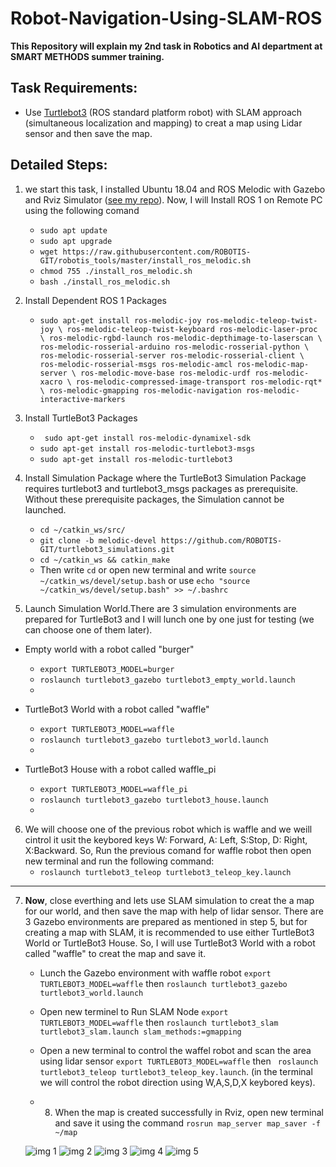 # Robot-Navigation-Using-SLAM-ROS

**This Repository will explain my 2nd task in Robotics and AI department at SMART METHODS summer training.**

## Task Requirements: 
  * Use [Turtlebot3](https://emanual.robotis.com/docs/en/platform/turtlebot3/overview/#overview) (ROS standard platform robot) with SLAM approach (simultaneous localization and mapping) to creat a map using Lidar sensor and then save the map. 

## Detailed Steps:
 1. we start this task, I installed Ubuntu 18.04 and ROS Melodic with Gazebo and Rviz Simulator ([see my repo](https://github.com/mo7ammed-saleh/Robot_Arm_Control_in_ROS/blob/main/README.md)). Now, I will Install ROS 1 on Remote PC using the following comand
    -  `sudo apt update`
    -  `sudo apt upgrade`
    -  `wget https://raw.githubusercontent.com/ROBOTIS-GIT/robotis_tools/master/install_ros_melodic.sh`
    -  `chmod 755 ./install_ros_melodic.sh `
    -  `bash ./install_ros_melodic.sh`
 2. Install Dependent ROS 1 Packages
    - `sudo apt-get install ros-melodic-joy ros-melodic-teleop-twist-joy \
  ros-melodic-teleop-twist-keyboard ros-melodic-laser-proc \
  ros-melodic-rgbd-launch ros-melodic-depthimage-to-laserscan \
  ros-melodic-rosserial-arduino ros-melodic-rosserial-python \
  ros-melodic-rosserial-server ros-melodic-rosserial-client \
  ros-melodic-rosserial-msgs ros-melodic-amcl ros-melodic-map-server \
  ros-melodic-move-base ros-melodic-urdf ros-melodic-xacro \
  ros-melodic-compressed-image-transport ros-melodic-rqt* \
  ros-melodic-gmapping ros-melodic-navigation ros-melodic-interactive-markers`
  
  3. Install TurtleBot3 Packages
     - ` sudo apt-get install ros-melodic-dynamixel-sdk`
     - `sudo apt-get install ros-melodic-turtlebot3-msgs` 
     - `sudo apt-get install ros-melodic-turtlebot3`
 4. Install Simulation Package where the TurtleBot3 Simulation Package requires turtlebot3 and turtlebot3_msgs packages as prerequisite. Without these prerequisite packages, the Simulation cannot be launched.
    - `cd ~/catkin_ws/src/`
    - `git clone -b melodic-devel https://github.com/ROBOTIS-GIT/turtlebot3_simulations.git`
    - `cd ~/catkin_ws && catkin_make`
    - Then write `cd` or open new terminal and write `source ~/catkin_ws/devel/setup.bash` or use `echo "source ~/catkin_ws/devel/setup.bash" >> ~/.bashrc`
 

 5. Launch Simulation World.There are 3 simulation environments are prepared for TurtleBot3 and I will lunch one by one just for testing (we can choose one of them later).
   - Empty world with a robot called "burger" 
     - `export TURTLEBOT3_MODEL=burger`
     - `roslaunch turtlebot3_gazebo turtlebot3_empty_world.launch`
     - 
     
   - TurtleBot3 World with a robot called "waffle"
     - `export TURTLEBOT3_MODEL=waffle`
     - `roslaunch turtlebot3_gazebo turtlebot3_world.launch`
     -  

      
   - TurtleBot3 House with a robot called waffle_pi
      - `export TURTLEBOT3_MODEL=waffle_pi`
      - `roslaunch turtlebot3_gazebo turtlebot3_house.launch`
      -  
      
      
6. We will choose one of the previous robot which is waffle and we weill cintrol it usit the keybored keys  W: Forward,  A: Left, S:Stop, D: Right, X:Backward. So, Run the previous comand for waffle robot then open new terminal and run the following command:
   - `roslaunch turtlebot3_teleop turtlebot3_teleop_key.launch` 

______________________________________________________________________________________________________________________
7. **Now**, close everthing and lets use SLAM simulation to creat the a map for our world, and then save the map with help of lidar sensor. There are 3 Gazebo environments are prepared as mentioned in step 5, but for creating a map with SLAM, it is recommended to use either TurtleBot3 World or TurtleBot3 House. So, I will use TurtleBot3 World with a robot called "waffle" to creat the map and save it.

   - Lunch the Gazebo environment with waffle robot `export TURTLEBOT3_MODEL=waffle` then `roslaunch turtlebot3_gazebo turtlebot3_world.launch`
   - Open new terminel to Run SLAM Node `export TURTLEBOT3_MODEL=waffle` then `roslaunch turtlebot3_slam turtlebot3_slam.launch slam_methods:=gmapping`
   - Open a new terminal to control the waffel robot and scan the area using lidar sensor `export TURTLEBOT3_MODEL=waffle` then ` roslaunch turtlebot3_teleop turtlebot3_teleop_key.launch`. (in the terminal we will control the robot direction using W,A,S,D,X keybored keys).
  
   - 8. When the map is created successfully in Rviz, open new terminal and save it using the command `rosrun map_server map_saver -f ~/map` 


    ![img 1](https://user-images.githubusercontent.com/54133895/126042220-e9ff8bf3-6df9-48ad-bc5b-f013925859c0.png)
![img 2](https://user-images.githubusercontent.com/54133895/126042221-7081b3f8-319b-4a34-961c-d7d616004822.png)
![img 3](https://user-images.githubusercontent.com/54133895/126042222-d40ba7ea-6cfd-441b-8000-7ad245c06943.png)
![img 4](https://user-images.githubusercontent.com/54133895/126042224-41b106a5-be1a-42c5-a3f1-4d79c12bc878.png)
![img 5](https://user-images.githubusercontent.com/54133895/126042225-74085c5b-3c6f-4391-b5d4-ed7d818ddf99.png)

   
